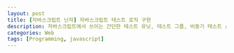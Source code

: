 ```yaml
---
layout: post
title: [자바스크립트 닌자] 자바스크립트 테스트 로직 구현
description: 자바스크립트에서 쓰이는 간단한 테스트 유닛, 테스트 그룹, 비동기 테스트 스위트를 구현하기
categories: Web
tags: [Programming, javascript]
---
```

